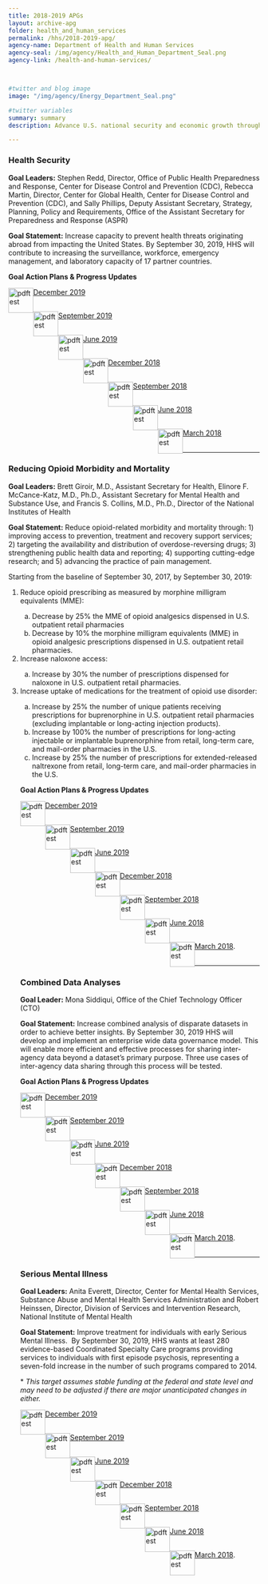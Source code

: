```yaml
---
title: 2018-2019 APGs
layout: archive-apg
folder: health_and_human_services
permalink: /hhs/2018-2019-apg/
agency-name: Department of Health and Human Services
agency-seal: /img/agency/Health_and_Human_Department_Seal.png
agency-link: /health-and-human-services/



#twitter and blog image
image: "/img/agency/Energy_Department_Seal.png"

#twitter variables
summary: summary
description: Advance U.S. national security and economic growth through scientific and technological innovation to promote affordable and reliable energy through market solutions.

---
```

<h3>Health Security</h3>
<p><b>Goal Leaders:</b> Stephen Redd, Director, Office of Public Health Preparedness and Response, Center for Disease Control and Prevention (CDC), Rebecca Martin, Director, Center for Global Health, Center for Disease Control and Prevention (CDC), and Sally Phillips, Deputy Assistant Secretary, Strategy, Planning, Policy and Requirements, Office of the Assistant Secretary for Preparedness and Response (ASPR)</p>
<p><b>Goal Statement:</b> Increase capacity to prevent health threats originating abroad from impacting the United States. By September 30, 2019, HHS will contribute to increasing the surveillance, workforce, emergency management, and laboratory capacity of 17 partner countries.</p>
<!--<p><strong>Implementation Action Plans will be available with the Q1 FY 2018 performance update.</strong></p>-->
<p><b>Goal Action Plans & Progress Updates</b></p>

<div class="usa-width-one-whole usa-media_block">
<div class= "usa-grid usa-graphic_list-row" style="padding-left:0rem;">

<div class="usa-width-one-half usa-media_block">
  <p style="margin-bottom:30px;"><img src=" {{site.baseurl}}/img/PDF_icon.png" alt="pdftest" style="float:left;width:50px;align:bottom;"><a class="usa-external_link"   href="{{site.baseurl}}/{{page.folder}}/2019_dec_HHS_Health_Security.pdf">December 2019</a></p>
  <p style="margin-bottom:30px;"><img src=" {{site.baseurl}}/img/PDF_icon.png" alt="pdftest" style="float:left;width:50px;align:bottom;"><a class="usa-external_link"   href="{{site.baseurl}}/{{page.folder}}/sept_2019_HHS_Health_Security_1.pdf">September 2019</a></p>
  <p style="margin-bottom:30px;"><img src=" {{site.baseurl}}/img/PDF_icon.png" alt="pdftest" style="float:left;width:50px;align:bottom;"><a class="usa-external_link"   href="{{site.baseurl}}/{{page.folder}}/June_2019_HHS_Health_Security.pdf">June 2019</a></p>
</div>

<div class="usa-width-one-half usa-media_block">
  <p style="margin-bottom:30px;"><img src=" {{site.baseurl}}/img/PDF_icon.png" alt="pdftest" style="float:left;width:50px;align:bottom;"><a class="usa-external_link"   href="https://assets.performance.gov/APG/HHS/FY2018_Q4_HHS_Health_Security.pdf">December 2018</a></p>
  <p style="margin-bottom:30px;"><img src=" {{site.baseurl}}/img/PDF_icon.png" alt="pdftest" style="float:left;width:50px;align:bottom;"><a class="usa-external_link"   href="https://assets.performance.gov/APG/HHS/FY2018_Q3_HHS_Health_Security.pdf">September 2018</a></p>
  <p style="margin-bottom:30px;"><img src=" {{site.baseurl}}/img/PDF_icon.png" alt="pdftest" style="float:left;width:50px;align:bottom;"><a class="usa-external_link"   href="https://assets.performance.gov/APG/HHS/FY2018_Q2_HHS_Health_Security.pdf">June 2018</a></p>
  <p style="margin-bottom:30px;"><img src=" {{site.baseurl}}/img/PDF_icon.png" alt="pdftest" style="float:left;width:50px;align:bottom;"><a class="usa-external_link"   href="https://assets.performance.gov/APG/HHS/FY2018_Q1_HHS_Health_Security.pdf">March 2018</a></p>
</div>

</div>
</div>

<hr>

<h3>Reducing Opioid Morbidity and Mortality</h3>
<p><b>Goal Leaders:</b> Brett Giroir, M.D., Assistant Secretary for Health, Elinore F. McCance-Katz, M.D., Ph.D., Assistant Secretary for Mental Health and Substance Use, and Francis S. Collins, M.D., Ph.D., Director of the National Institutes of Health</p>
<p><b>Goal Statement:</b> Reduce opioid-related morbidity and mortality through: 1) improving access to prevention, treatment and recovery support services; 2) targeting the availability and distribution of overdose-reversing drugs; 3) strengthening public health data and reporting; 4) supporting cutting-edge research; and 5) advancing the practice of pain management. </p>
<p>Starting from the baseline of September 30, 2017, by September 30, 2019:</p>
<ol>
<li>Reduce opioid prescribing as measured by morphine milligram equivalents (MME):</li>
<ol type="a">
<li>Decrease by 25% the MME of opioid analgesics dispensed in U.S. outpatient retail pharmacies
</li>
<li>Decrease by 10% the morphine milligram equivalents (MME) in opioid analgesic prescriptions dispensed in U.S. outpatient retail pharmacies.
</li>
</ol>
<li>Increase naloxone access: </li>
<ol type="a">
<li>Increase by 30% the number of prescriptions dispensed for naloxone in U.S. outpatient retail pharmacies.
</li>
</ol>
<li>Increase uptake of medications for the treatment of opioid use disorder:
</li>
<ol type="a">
<li>Increase by 25% the number of unique patients receiving prescriptions for buprenorphine in U.S. outpatient retail pharmacies (excluding implantable or long-acting injection products).
</li>
<li>Increase by 100% the number of prescriptions for long-acting injectable or implantable buprenorphine from retail, long-term care, and mail-order pharmacies in the U.S.
</li>
<li>Increase by 25% the number of prescriptions for extended-released naltrexone from retail, long-term care, and mail-order pharmacies in the U.S.
</li>
</ol>
<!-- <p><strong>Implementation Action Plans will be available with the Q1 FY 2018 performance update.</strong></p>-->
<p><b>Goal Action Plans & Progress Updates</b></p>

<div class="usa-width-one-whole usa-media_block">
<div class= "usa-grid usa-graphic_list-row" style="padding-left:0rem;">

<div class="usa-width-one-half usa-media_block">
  <p style="margin-bottom:30px;"><img src=" {{site.baseurl}}/img/PDF_icon.png" alt="pdftest" style="float:left;width:50px;align:bottom;"><a class="usa-external_link"   href="{{site.baseurl}}/{{page.folder}}/2019_dec_HHS_Reducing_Opioid_Morbidity_and_Mortality.pdf">December 2019</a></p>
  <p style="margin-bottom:30px;"><img src=" {{site.baseurl}}/img/PDF_icon.png" alt="pdftest" style="float:left;width:50px;align:bottom;"><a class="usa-external_link"   href="{{site.baseurl}}/{{page.folder}}/sept_2019_HHS_Reducing_Opioid_Morbidity_and_Mortality_1.pdf">September 2019</a></p>
  <p style="margin-bottom:30px;"><img src=" {{site.baseurl}}/img/PDF_icon.png" alt="pdftest" style="float:left;width:50px;align:bottom;"><a class="usa-external_link"   href="{{site.baseurl}}/{{page.folder}}/June_2019_HHS_Reducing_Opioid_Morbidity_and_Mortality.pdf">June 2019</a></p>
</div>

<div class="usa-width-one-half usa-media_block">
  <p style="margin-bottom:30px;"><img src=" {{site.baseurl}}/img/PDF_icon.png" alt="pdftest" style="float:left;width:50px;align:bottom;"><a class="usa-external_link"   href="https://assets.performance.gov/APG/HHS/FY2018_Q4_HHS_Reducing_Opioid_Morbidity_and_Mortality.pdf">December 2018</a></p>
  <p style="margin-bottom:30px;"><img src=" {{site.baseurl}}/img/PDF_icon.png" alt="pdftest" style="float:left;width:50px;align:bottom;"><a class="usa-external_link"   href="https://assets.performance.gov/APG/HHS/FY2018_Q3_HHS_Reducing_Opioid_Morbidity_and_Mortality.pdf">September 2018</a></p>
  <p style="margin-bottom:30px;"><img src=" {{site.baseurl}}/img/PDF_icon.png" alt="pdftest" style="float:left;width:50px;align:bottom;"><a class="usa-external_link"   href="https://assets.performance.gov/APG/HHS/FY2018_Q2_HHS_Reducing_Opioid_Morbidity_and_Mortality.pdf">June 2018</a></p>
  <p style="margin-bottom:30px;"><img src=" {{site.baseurl}}/img/PDF_icon.png" alt="pdftest" style="float:left;width:50px;align:bottom;"><a class="usa-external_link"   href="https://assets.performance.gov/APG/HHS/FY2018_Q1_HHS_Reducing_Opioid_Morbidity_and_Mortality.pdf">March 2018</a>.</p>
</div>

</div>
</div>

<hr>

<h3>Combined Data Analyses</h3>
<p><b>Goal Leader:</b> Mona Siddiqui, Office of the Chief Technology Officer (CTO)</p>
<p><b>Goal Statement:</b> Increase combined analysis of disparate datasets in order to achieve better insights. By September 30, 2019 HHS will develop and implement an enterprise wide data governance model. This will enable more efficient and effective processes for sharing inter-agency data beyond a dataset’s primary purpose. Three use cases of inter-agency data sharing through this process will be tested. </p>

<p><b>Goal Action Plans & Progress Updates</b></p>

<div class="usa-width-one-whole usa-media_block">
<div class= "usa-grid usa-graphic_list-row" style="padding-left:0rem;">

<div class="usa-width-one-half usa-media_block">
  <p style="margin-bottom:30px;"><img src=" {{site.baseurl}}/img/PDF_icon.png" alt="pdftest" style="float:left;width:50px;align:bottom;"><a class="usa-external_link"   href="{{site.baseurl}}/{{page.folder}}/2019_dec_HHS_Combined_Data_Analyses.pdf">December 2019</a></p>
  <p style="margin-bottom:30px;"><img src=" {{site.baseurl}}/img/PDF_icon.png" alt="pdftest" style="float:left;width:50px;align:bottom;"><a class="usa-external_link"   href="{{site.baseurl}}/{{page.folder}}/sept_2019_HHS_Combined_Data_Analyses.pdf">September 2019</a></p>
  <p style="margin-bottom:30px;"><img src=" {{site.baseurl}}/img/PDF_icon.png" alt="pdftest" style="float:left;width:50px;align:bottom;"><a class="usa-external_link"   href="{{site.baseurl}}/{{page.folder}}/June_2019_HHS_Combined_Data_Analyses.pdf">June 2019</a></p>
</div>

<div class="usa-width-one-half usa-media_block">
  <p style="margin-bottom:30px;"><img src=" {{site.baseurl}}/img/PDF_icon.png" alt="pdftest" style="float:left;width:50px;align:bottom;"><a class="usa-external_link"   href="https://assets.performance.gov/APG/HHS/FY2018_Q4_HHS_Combined_Data_Analyses.pdf">December 2018</a></p>
  <p style="margin-bottom:30px;"><img src=" {{site.baseurl}}/img/PDF_icon.png" alt="pdftest" style="float:left;width:50px;align:bottom;"><a class="usa-external_link"   href="https://assets.performance.gov/APG/HHS/FY2018_Q3_HHS_Combined_Data_Analyses.pdf">September 2018</a></p>
  <p style="margin-bottom:30px;"><img src=" {{site.baseurl}}/img/PDF_icon.png" alt="pdftest" style="float:left;width:50px;align:bottom;"><a class="usa-external_link"   href="https://assets.performance.gov/APG/HHS/FY2018_Q2_HHS_Combined_Data_Analyses.pdf">June 2018</a></p>
  <p style="margin-bottom:30px;"><img src=" {{site.baseurl}}/img/PDF_icon.png" alt="pdftest" style="float:left;width:50px;align:bottom;"><a class="usa-external_link"   href="https://assets.performance.gov/APG/HHS/FY2018_Q1_HHS_Combined_Data_Analyses.pdf">March 2018</a>.</p>
</div>

</div>
</div>

<hr>

<h3>Serious Mental Illness</h3>
<p><b>Goal Leaders:</b> Anita Everett, Director, Center for Mental Health Services, Substance Abuse and Mental Health Services Administration and Robert Heinssen,  Director, Division of Services and Intervention Research, National Institute of Mental Health</p>
<p><b>Goal Statement:</b> Improve treatment for individuals with early Serious Mental Illness.  By September 30, 2019, HHS wants at least 280 evidence-based Coordinated Specialty Care programs providing services to individuals with first episode psychosis, representing a seven-fold increase in the number of such programs compared to 2014. </p>
<p>* <em>This target assumes stable funding at the federal and state level and may need to be adjusted if there are major unanticipated changes in either.</em></p>

<div class="usa-width-one-whole usa-media_block">
<div class= "usa-grid usa-graphic_list-row" style="padding-left:0rem;">

<div class="usa-width-one-half usa-media_block">
  <p style="margin-bottom:30px;"><img src=" {{site.baseurl}}/img/PDF_icon.png" alt="pdftest" style="float:left;width:50px;align:bottom;"><a class="usa-external_link"   href="{{site.baseurl}}/{{page.folder}}/2019_dec_HHS_Serious_Mental_Illness.pdf">December 2019</a></p>
  <p style="margin-bottom:30px;"><img src=" {{site.baseurl}}/img/PDF_icon.png" alt="pdftest" style="float:left;width:50px;align:bottom;"><a class="usa-external_link"   href="{{site.baseurl}}/{{page.folder}}/sept_2019_HHS_Serious_Mental_Illness.pdf">September 2019</a></p>
  <p style="margin-bottom:30px;"><img src=" {{site.baseurl}}/img/PDF_icon.png" alt="pdftest" style="float:left;width:50px;align:bottom;"><a class="usa-external_link"   href="{{site.baseurl}}/{{page.folder}}/June_2019_HHS_Serious_Mental_Illness.pdf">June 2019</a></p>
</div>

<div class="usa-width-one-half usa-media_block">
  <p style="margin-bottom:30px;"><img src=" {{site.baseurl}}/img/PDF_icon.png" alt="pdftest" style="float:left;width:50px;align:bottom;"><a class="usa-external_link"   href="https://assets.performance.gov/APG/HHS/FY2018_Q4_HHS_Serious_Mental_Illness.pdf">December 2018</a></p>
  <p style="margin-bottom:30px;"><img src=" {{site.baseurl}}/img/PDF_icon.png" alt="pdftest" style="float:left;width:50px;align:bottom;"><a class="usa-external_link"   href="https://assets.performance.gov/APG/HHS/FY2018_Q3_HHS_Serious_Mental_Illness.pdf">September 2018</a></p>
  <p style="margin-bottom:30px;"><img src=" {{site.baseurl}}/img/PDF_icon.png" alt="pdftest" style="float:left;width:50px;align:bottom;"><a class="usa-external_link"   href="https://assets.performance.gov/APG/HHS/FY2018_Q2_HHS_Serious_Mental_Illness.pdf">June 2018</a></p>
  <p style="margin-bottom:30px;"><img src=" {{site.baseurl}}/img/PDF_icon.png" alt="pdftest" style="float:left;width:50px;align:bottom;"><a class="usa-external_link"   href="https://assets.performance.gov/APG/HHS/FY2018_Q1_HHS_Serious_Mental_Illness.pdf">March 2018</a>.</p>
</div>

</div>
</div>
